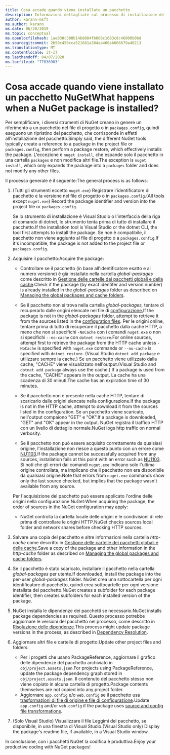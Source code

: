 ```yaml
---
title: Cosa accade quando viene installato un pacchetto
description: Informazioni dettagliate sul processo di installazione del pacchetto
author: karann-msft
ms.author: karann
ms.date: 06/20/2019
ms.topic: conceptual
ms.openlocfilehash: 1ae030c308b14b8884fb608c1683c8c46000b0bd
ms.sourcegitcommit: 2b50c450cca521681a384aa466ab666679a40213
ms.translationtype: MT
ms.contentlocale: it-IT
ms.lasthandoff: 04/07/2020
ms.locfileid: "77036903"
---
```

# <a name="what-happens-when-a-nuget-package-is-installed"></a><span data-ttu-id="40a33-103">Cosa accade quando viene installato un pacchetto NuGet</span><span class="sxs-lookup"><span data-stu-id="40a33-103">What happens when a NuGet package is installed?</span></span>

<span data-ttu-id="40a33-104">Per semplificare, i diversi strumenti di NuGet creano in genere un riferimento a un pacchetto nel file di progetto o in `packages.config`, quindi eseguono un ripristino del pacchetto, che corrisponde in effetti all'installazione del pacchetto.</span><span class="sxs-lookup"><span data-stu-id="40a33-104">Simply said, the different NuGet tools typically create a reference to a package in the project file or `packages.config`, then perform a package restore, which effectively installs the package.</span></span> <span data-ttu-id="40a33-105">L'eccezione è `nuget install`, che espande solo il pacchetto in una cartella `packages` e non modifica altri file.</span><span class="sxs-lookup"><span data-stu-id="40a33-105">The exception is `nuget install`, which only expands the package into a `packages` folder and does not modify any other files.</span></span>

<span data-ttu-id="40a33-106">Il processo generale è il seguente:</span><span class="sxs-lookup"><span data-stu-id="40a33-106">The general process is as follows:</span></span>

1. <span data-ttu-id="40a33-107">(Tutti gli strumenti eccetto `nuget.exe`) Registrare l'identificatore di pacchetto e la versione nel file di progetto o in `packages.config`.</span><span class="sxs-lookup"><span data-stu-id="40a33-107">(All tools except `nuget.exe`) Record the package identifier and version into the project file or `packages.config`.</span></span>

   <span data-ttu-id="40a33-108">Se lo strumento di installazione è Visual Studio o l'interfaccia della riga di comando di dotnet, lo strumento tenta prima di tutto di installare il pacchetto.</span><span class="sxs-lookup"><span data-stu-id="40a33-108">If the installation tool is Visual Studio or the dotnet CLI, the tool first attempts to install the package.</span></span> <span data-ttu-id="40a33-109">Se non è compatibile, il pacchetto non viene aggiunto al file di progetto o a `packages.config`.</span><span class="sxs-lookup"><span data-stu-id="40a33-109">If it's incompatible, the package is not added to the project file or `packages.config`.</span></span>

2. <span data-ttu-id="40a33-110">Acquisire il pacchetto:</span><span class="sxs-lookup"><span data-stu-id="40a33-110">Acquire the package:</span></span>
   - <span data-ttu-id="40a33-111">Controllare se il pacchetto (in base all'identificatore esatto e al numero versione) è già installato nella cartella *global-packages* come descritto in [Gestione delle cartelle dei pacchetti globali e della cache](../consume-packages/managing-the-global-packages-and-cache-folders.md).</span><span class="sxs-lookup"><span data-stu-id="40a33-111">Check if the package (by exact identifer and version number) is already installed in the *global-packages* folder as described on [Managing the global packages and cache folders](../consume-packages/managing-the-global-packages-and-cache-folders.md).</span></span>

   - <span data-ttu-id="40a33-112">Se il pacchetto non si trova nella cartella *global-packages,* tentare di recuperarlo dalle origini elencate nei file di [configurazione.](../consume-packages/Configuring-NuGet-Behavior.md)</span><span class="sxs-lookup"><span data-stu-id="40a33-112">If the package is not in the *global-packages* folder, attempt to retrieve it from the sources listed in the [configuration files](../consume-packages/Configuring-NuGet-Behavior.md).</span></span> <span data-ttu-id="40a33-113">Per le origini online, tentare prima di tutto di recuperare il pacchetto dalla cache HTTP, a meno che non si specifichi `-NoCache` con i comandi `nuget.exe` o non si specifichi `--no-cache` con `dotnet restore`.</span><span class="sxs-lookup"><span data-stu-id="40a33-113">For online sources, attempt first to retrieve the package from the HTTP cache unless `-NoCache` is specified with `nuget.exe` commands or `--no-cache` is specified with `dotnet restore`.</span></span> <span data-ttu-id="40a33-114">(Visual Studio `dotnet add package` e utilizzare sempre la cache.) Se un pacchetto viene utilizzato dalla cache, "CACHE" viene visualizzato nell'output.</span><span class="sxs-lookup"><span data-stu-id="40a33-114">(Visual Studio and `dotnet add package` always use the cache.) If a package is used from the cache, "CACHE" appears in the output.</span></span> <span data-ttu-id="40a33-115">La cache ha una scadenza di 30 minuti.</span><span class="sxs-lookup"><span data-stu-id="40a33-115">The cache has an expiration time of 30 minutes.</span></span>

   - <span data-ttu-id="40a33-116">Se il pacchetto non è presente nella cache HTTP, tentare di scaricarlo dalle origini elencate nella configurazione.</span><span class="sxs-lookup"><span data-stu-id="40a33-116">If the package is not in the HTTP cache, attempt to download it from the sources listed in the configuration.</span></span> <span data-ttu-id="40a33-117">Se un pacchetto viene scaricato, nell'output compaiono "GET" e "OK".</span><span class="sxs-lookup"><span data-stu-id="40a33-117">If a package is downloaded, "GET" and "OK" appear in the output.</span></span> <span data-ttu-id="40a33-118">NuGet registra il traffico HTTP con un livello di dettaglio normale.</span><span class="sxs-lookup"><span data-stu-id="40a33-118">NuGet logs http traffic on normal verbosity.</span></span>

   - <span data-ttu-id="40a33-119">Se il pacchetto non può essere acquisito correttamente da qualsiasi origine, l'installazione non riesce a questo punto con un errore come [NU1103](../reference/errors-and-warnings/NU1103.md).</span><span class="sxs-lookup"><span data-stu-id="40a33-119">If the package cannot be successfully acquired from any sources, installation fails at this point with an error such as [NU1103](../reference/errors-and-warnings/NU1103.md).</span></span> <span data-ttu-id="40a33-120">Si noti che gli errori dai comandi `nuget.exe` indicano solo l'ultima origine controllata, ma implicano che il pacchetto non era disponibile da qualsiasi origine.</span><span class="sxs-lookup"><span data-stu-id="40a33-120">Note that errors from `nuget.exe` commands show only the last source checked, but implies that the package wasn't available from any source.</span></span>

   <span data-ttu-id="40a33-121">Per l'acquisizione del pacchetto può essere applicato l'ordine delle origini nella configurazione NuGet:</span><span class="sxs-lookup"><span data-stu-id="40a33-121">When acquiring the package, the order of sources in the NuGet configuration may apply:</span></span>

   - <span data-ttu-id="40a33-122">NuGet controlla la cartella locale delle origini e le condivisioni di rete prima di controllare le origini HTTP.</span><span class="sxs-lookup"><span data-stu-id="40a33-122">NuGet checks sources local folder and network shares before checking HTTP sources.</span></span>

3. <span data-ttu-id="40a33-123">Salvare una copia del pacchetto e altre informazioni nella cartella *http-cache* come descritto in [Gestione delle cartelle dei pacchetti globali e della cache](../consume-packages/managing-the-global-packages-and-cache-folders.md).</span><span class="sxs-lookup"><span data-stu-id="40a33-123">Save a copy of the package and other information in the *http-cache* folder as described on [Managing the global packages and cache folders](../consume-packages/managing-the-global-packages-and-cache-folders.md).</span></span>

4. <span data-ttu-id="40a33-124">Se il pacchetto è stato scaricato, installare il pacchetto nella cartella *global-packages* per utente.</span><span class="sxs-lookup"><span data-stu-id="40a33-124">If downloaded, install the package into the per-user *global-packages* folder.</span></span> <span data-ttu-id="40a33-125">NuGet crea una sottocartella per ogni identificatore di pacchetto, quindi crea sottocartelle per ogni versione installata del pacchetto.</span><span class="sxs-lookup"><span data-stu-id="40a33-125">NuGet creates a subfolder for each package identifier, then creates subfolders for each installed version of the package.</span></span>

5. <span data-ttu-id="40a33-126">NuGet installa le dipendenze dei pacchetti se necessario.</span><span class="sxs-lookup"><span data-stu-id="40a33-126">NuGet installs package dependencies as required.</span></span> <span data-ttu-id="40a33-127">Questo processo potrebbe aggiornare le versioni del pacchetto nel processo, come descritto in [Risoluzione delle dipendenze](../concepts/dependency-resolution.md).</span><span class="sxs-lookup"><span data-stu-id="40a33-127">This process might update package versions in the process, as described in [Dependency Resolution](../concepts/dependency-resolution.md).</span></span>

6. <span data-ttu-id="40a33-128">Aggiornare altri file e cartelle di progetto:</span><span class="sxs-lookup"><span data-stu-id="40a33-128">Update other project files and folders:</span></span>

    - <span data-ttu-id="40a33-129">Per i progetti che usano PackageReference, aggiornare il grafico delle dipendenze del pacchetto archiviato in `obj/project.assets.json`.</span><span class="sxs-lookup"><span data-stu-id="40a33-129">For projects using PackageReference, update the package dependency graph stored in `obj/project.assets.json`.</span></span> <span data-ttu-id="40a33-130">Il contenuto del pacchetto stesso non viene copiato in alcuna cartella di progetto.</span><span class="sxs-lookup"><span data-stu-id="40a33-130">Package contents themselves are not copied into any project folder.</span></span>
    - <span data-ttu-id="40a33-131">Aggiornare `app.config` e/o `web.config` se il pacchetto usa [trasformazioni di file di origine e file di configurazione](../create-packages/source-and-config-file-transformations.md).</span><span class="sxs-lookup"><span data-stu-id="40a33-131">Update `app.config` and/or `web.config` if the package uses [source and config file transformations](../create-packages/source-and-config-file-transformations.md).</span></span>

7. <span data-ttu-id="40a33-132">(Solo Visual Studio) Visualizzare il file Leggimi del pacchetto, se disponibile, in una finestra di Visual Studio.</span><span class="sxs-lookup"><span data-stu-id="40a33-132">(Visual Studio only) Display the package's readme file, if available, in a Visual Studio window.</span></span>

<span data-ttu-id="40a33-133">In conclusione, con i pacchetti NuGet la codifica è produttiva.</span><span class="sxs-lookup"><span data-stu-id="40a33-133">Enjoy your productive coding with NuGet packages!</span></span>
